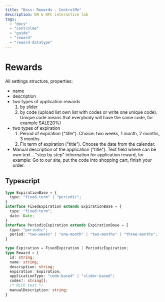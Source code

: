 ```yaml
---
title: "Docs: Rewards - ControlMe"
description: QR & NFC interactive lab
tags:
  - "docs"
  - "controlme"
  - "guide"
  - "reward"
  - "reward-datatype"
---
```


# Rewards
All settings structure, properties:

- name
- description
- two types of application rewards 
  1. by slider 
  2. by code (upload list own list with codes or write one unique code). Unique code means that everybody will have the same code, for example SALE20%)
- two types of expiration
  1. Period of expiration ("title"). Choice: two weeks, 1 month, 2 months, 3 months
  2. Fix term of expiration ("title"). Choose the date from the calendar. 
- Manual description of the application ("title"). Text field where can be own text ..."step by step" information for application reward, for example: Go to our site, put the code into shopping cart, finish your order. 

## Typescript
```typescript
type ExpirationBase = {
  type: "fixed-term" | "periodic";
}
interface FixedExpiration extends ExpirationBase = {
  type: "fixed-term";
  date: Date;
}
interface PeriodicExpiration extends ExpirationBase = {
  type: "periodic";
  period: "two-weeks" | "one-month" | "two-months" | "three-months";
}

type Expiration = FixedExpiration | PeriodicExpiration;
type Reward = {
  id: string;
  name: string;
  description: string;
  expiration: Expiration;
  applicationType: "code-based" | "slider-based";
  codes?: string[];
  /* Rich text */
  manualDescription: string;
}
```